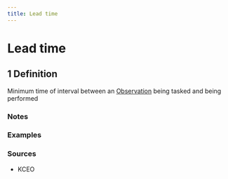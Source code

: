 ```yaml
---
title: Lead time
---
```


# Lead time

## 1 Definition

Minimum time of interval between an [Observation](../observation) being tasked and being performed

### Notes 

### Examples 

### Sources
- KCEO